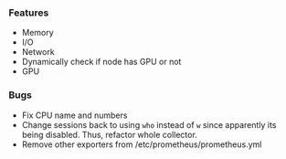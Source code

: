 ### Features
- Memory
- I/O
- Network
- Dynamically check if node has GPU or not
- GPU

### Bugs
- Fix CPU name and numbers
- Change sessions back to using `who` instead of `w` since apparently its being disabled. Thus, refactor whole collector.
- Remove other exporters from /etc/prometheus/prometheus.yml
